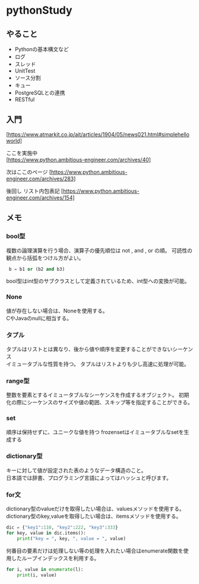 # pythonStudy

## やること

- Pythonの基本構文など
- ログ
- スレッド
- UnitTest
- ソース分割
- キュー
- PostgreSQLとの連携
- RESTful


## 入門

 [https://www.atmarkit.co.jp/ait/articles/1904/05/news021.html#simplehelloworld]

ここを実施中  
 [https://www.python.ambitious-engineer.com/archives/40]

 次はここのページ
 [https://www.python.ambitious-engineer.com/archives/283]

後回し
リスト内包表記
[https://www.python.ambitious-engineer.com/archives/154]

 ## メモ

 ### bool型

 複数の論理演算を行う場合、演算子の優先順位は not , and , or の順。
 可読性の観点から括弧をつけル方がよい。

```python
 b = b1 or (b2 and b3)
```

bool型はint型のサブクラスとして定義されているため、int型への変換が可能。

### None

値が存在しない場合は、Noneを使用する。  
CやJavaのnullに相当する。

### タプル

タプルはリストとは異なり、後から値や順序を変更することができないシーケンス  
イミュータブルな性質を持つ。
タプルはリストよりも少し高速に処理が可能。  

### range型

整数を要素とするイミュータブルなシーケンスを作成するオブジェクト。
初期化の際にシーケンスのサイズや値の範囲、スキップ等を指定することができる。

### set

順序は保持せずに、ユニークな値を持つ
frozensetはイミュータブルなsetを生成する

### dictionary型

キーに対して値が設定された表のようなデータ構造のこと。  
日本語では辞書、プログラミング言語によってはハッシュと呼びます。

### for文

dictionary型のvalueだけを取得したい場合は、valuesメソッドを使用する。  
dictionary型のkey,valueを取得したい場合は、itemsメソッドを使用する。

```python
dic = {"key1":110, "key2":222, "key3":333}
for key, value in dic.items():
    print("key = ", key, ", value = ", value)

```

何番目の要素だけは処理しない等の処理を入れたい場合はenumerate関数を使用したループインデックスを利用する。

```python
for i, value in enumerate(l):
    print(i, value)
```